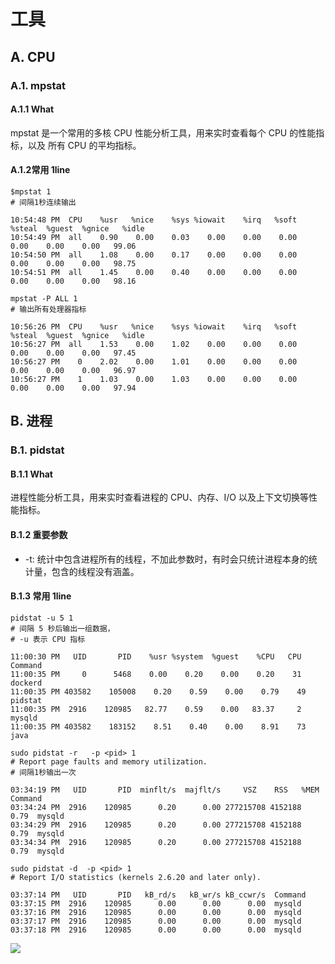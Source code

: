 # 工具

## A. CPU
### A.1. mpstat
#### A.1.1 What
mpstat 是一个常用的多核 CPU 性能分析工具，用来实时查看每个 CPU 的性能指标，以及
所有 CPU 的平均指标。

#### A.1.2常用 1line
```
$mpstat 1
# 间隔1秒连续输出

10:54:48 PM  CPU    %usr   %nice    %sys %iowait    %irq   %soft  %steal  %guest  %gnice   %idle
10:54:49 PM  all    0.90    0.00    0.03    0.00    0.00    0.00    0.00    0.00    0.00   99.06
10:54:50 PM  all    1.08    0.00    0.17    0.00    0.00    0.00    0.00    0.00    0.00   98.75
10:54:51 PM  all    1.45    0.00    0.40    0.00    0.00    0.00    0.00    0.00    0.00   98.16
```

```
mpstat -P ALL 1
# 输出所有处理器指标

10:56:26 PM  CPU    %usr   %nice    %sys %iowait    %irq   %soft  %steal  %guest  %gnice   %idle
10:56:27 PM  all    1.53    0.00    1.02    0.00    0.00    0.00    0.00    0.00    0.00   97.45
10:56:27 PM    0    2.02    0.00    1.01    0.00    0.00    0.00    0.00    0.00    0.00   96.97
10:56:27 PM    1    1.03    0.00    1.03    0.00    0.00    0.00    0.00    0.00    0.00   97.94
```



## B. 进程
### B.1. pidstat
#### B.1.1 What
进程性能分析工具，用来实时查看进程的 CPU、内存、I/O 以及上下文切换等性能指标。

#### B.1.2 重要参数
* -t: 统计中包含进程所有的线程，不加此参数时，有时会只统计进程本身的统计量，包含的线程没有涵盖。

#### B.1.3 常用 1line

```
pidstat -u 5 1  
# 间隔 5 秒后输出一组数据，
# -u 表示 CPU 指标

11:00:30 PM   UID       PID    %usr %system  %guest    %CPU   CPU  Command
11:00:35 PM     0      5468    0.00    0.20    0.00    0.20    31  dockerd
11:00:35 PM 403582    105008    0.20    0.59    0.00    0.79    49  pidstat
11:00:35 PM  2916    120985   82.77    0.59    0.00   83.37     2  mysqld
11:00:35 PM 403582    183152    8.51    0.40    0.00    8.91    73  java
```

```
sudo pidstat -r   -p <pid> 1
# Report page faults and memory utilization.
# 间隔1秒输出一次

03:34:19 PM   UID       PID  minflt/s  majflt/s     VSZ    RSS   %MEM  Command
03:34:24 PM  2916    120985      0.20      0.00 277215708 4152188   0.79  mysqld
03:34:29 PM  2916    120985      0.20      0.00 277215708 4152188   0.79  mysqld
03:34:34 PM  2916    120985      0.20      0.00 277215708 4152188   0.79  mysqld
```

```
sudo pidstat -d  -p <pid> 1
# Report I/O statistics (kernels 2.6.20 and later only).

03:37:14 PM   UID       PID   kB_rd/s   kB_wr/s kB_ccwr/s  Command
03:37:15 PM  2916    120985      0.00      0.00      0.00  mysqld
03:37:16 PM  2916    120985      0.00      0.00      0.00  mysqld
03:37:17 PM  2916    120985      0.00      0.00      0.00  mysqld
03:37:18 PM  2916    120985      0.00      0.00      0.00  mysqld
```






![](https://user-images.githubusercontent.com/1244560/50539394-9e598400-0bba-11e9-90e9-d866fb7c3c7b.png)